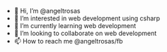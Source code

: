 - 👋 Hi, I’m @angeltrosas
- 👀 I’m interested in web development using csharp
- 🌱 I’m currently learning web development
- 💞️ I’m looking to collaborate on web development
- 📫 How to reach me @angeltrosas/fb 

<!---
angeltrosas/angeltrosas is a ✨ special ✨ repository because its `README.md` (this file) appears on your GitHub profile.
You can click the Preview link to take a look at your changes.
--->

